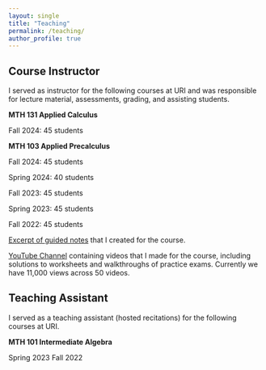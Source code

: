 ```yaml
---
layout: single
title: "Teaching"
permalink: /teaching/
author_profile: true
---
```




## Course Instructor

I served as instructor for the following courses at URI and was responsible for lecture material, assessments, grading, and assisting students.

<b>MTH 131 Applied Calculus</b>

Fall 2024: 45 students



<b>MTH 103 Applied Precalculus</b>

Fall 2024: 45 students

Spring 2024: 40 students

Fall 2023: 45 students

Spring 2023: 45 students

Fall 2022: 45 students


[Excerpt of guided notes](/files/mth103-sample-notes.pdf) that I created for the course.

[YouTube Channel](https://www.youtube.com/channel/UCdEA3qbGCIjL1BaAgvO6GuQ) containing videos that I made for the course, including solutions to worksheets and walkthroughs of practice exams. Currently we have 11,000 views across 50 videos.


## Teaching Assistant

I served as a teaching assistant (hosted recitations) for the following courses at URI.

<b>MTH 101 Intermediate Algebra</b>

Spring 2023
Fall 2022
